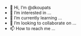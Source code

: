 - 👋 Hi, I’m @dkoupats
- 👀 I’m interested in ...
- 🌱 I’m currently learning ...
- 💞️ I’m looking to collaborate on ...
- 📫 How to reach me ...

<!---
dkoupats/dkoupats is a ✨ special ✨ repository because its `README.md` (this file) appears on your GitHub profile.
You can click the Preview link to take a look at your changes.
--->
